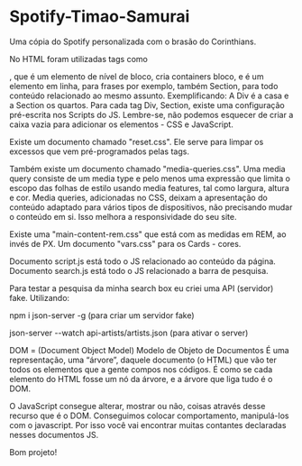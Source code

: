 # Spotify-Timao-Samurai
Uma cópia do Spotify personalizada com o brasão do Corinthians.

No HTML foram utilizadas tags como <div>, que é um elemento de nível de bloco, cria containers bloco,  e <span> é um elemento em linha, para frases por exemplo, também Section, para todo conteúdo relacionado ao mesmo assunto.
Exemplificando: A Div é a casa e a Section os quartos.
Para cada tag Div, Section, existe uma configuração pré-escrita nos Scripts do JS. 
Lembre-se, não podemos esquecer de criar a caixa vazia para adicionar os elementos - CSS e JavaScript.

Existe um documento chamado "reset.css". Ele serve para limpar os excessos que vem pré-programados pelas tags.

Também existe um documento chamado "media-queries.css". Uma media query consiste de um media type e pelo menos uma expressão que limita o escopo das folhas de estilo usando media features, tal como largura, altura e cor. Media queries, adicionadas no CSS, deixam a apresentação do conteúdo adaptado para vários tipos de dispositivos, não precisando mudar o conteúdo em si. Isso melhora a responsividade do seu site. 

Existe uma "main-content-rem.css" que está com as medidas em REM, ao invés de PX.
Um documento "vars.css" para os Cards - cores. 

Documento script.js está todo o JS relacionado ao conteúdo da página. 
Documento search.js está todo o JS relacionado a barra de pesquisa.

Para testar a pesquisa da minha search box eu criei uma API (servidor) fake. Utilizando:  

npm i json-server -g (para criar um servidor fake)

json-server --watch api-artists/artists.json (para ativar o server)

DOM = (Document Object Model) Modelo de Objeto de Documentos
 É uma representação, uma “árvore”, daquele documento (o HTML) que vão ter todos os elementos que a gente compos nos códigos. 
É como se cada elemento do HTML fosse um nó da árvore, e a árvore que liga tudo é o DOM. 

O JavaScript consegue alterar, mostrar ou não, coisas através desse recurso que é o DOM.
Conseguimos colocar comportamento, manipulá-los com o javascript. Por isso você vai encontrar muitas contantes declaradas nesses documentos JS. 

Bom projeto!
